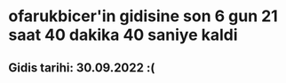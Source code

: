 # ofarukbicer'in gidisine son 6 gun 21 saat 40 dakika 40 saniye kaldi

## Gidis tarihi: 30.09.2022 :(